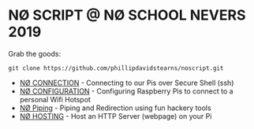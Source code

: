 # NØ SCRIPT @ NØ SCHOOL NEVERS 2019

Grab the goods:

```
git clone https://github.com/phillipdavidstearns/noscript.git
```

* [NØ CONNECTION](NOCONNECTION.md) - Connecting to our Pis over Secure Shell (ssh)
* [NØ CONFIGURATION](NOCONFIGURATION.md) - Configuring Raspberry Pis to connect to a personal Wifi Hotspot
* [NØ Piping](NOPIPING.md) - Piping and Redirection using fun hackery tools
* [NØ HOSTING](NOHOSTING.md) - Host an HTTP Server (webpage) on your Pi
